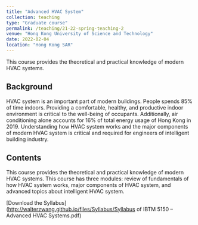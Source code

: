 ```yaml
---
title: "Advanced HVAC System"
collection: teaching
type: "Graduate course"
permalink: /teaching/21-22-spring-teaching-2
venue: "Hong Kong University of Science and Technology"
date: 2022-02-04
location: "Hong Kong SAR"
---
```


This course provides the theoretical and practical knowledge of modern HVAC systems.

## Background
HVAC system is an important part of modern buildings. People spends 85% of time indoors. Providing a comfortable, healthy, and productive indoor environment is critical to the well-being of occupants. Additionally, air conditioning alone accounts for 16% of total energy usage of Hong Kong in 2019. Understanding how HVAC system works and the major components of modern HVAC system is critical and required for engineers of intelligent building industry.

## Contents
This course provides the theoretical and practical knowledge of modern HVAC systems. This course has three modules: review of fundamentals of how HVAC system works, major components of HVAC system, and advanced topics about intelligent HVAC system. 

[Download the Syllabus](http://walterzwang.github.io/files/Syllabus/Syllabus of IBTM 5150 – Advanced HVAC Systems.pdf)